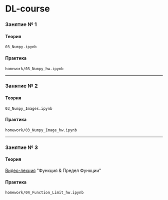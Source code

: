 # DL-course

### Занятие № 1
#### Теория
`03_Numpy.ipynb`

#### Практика
`homework/03_Numpy_hw.ipynb`

---

### Занятие № 2
#### Теория
`03_Numpy_Images.ipynb`

#### Практика
`homework/03_Numpy_Image_hw.ipynb`

---

### Занятие № 3
#### Теория
[Видео-лекция](https://www.youtube.com/watch?v=Vkk8SXJfT5M) "Функция & Предел Функции"

#### Практика
`homework/04_Function_Limit_hw.ipynb`



